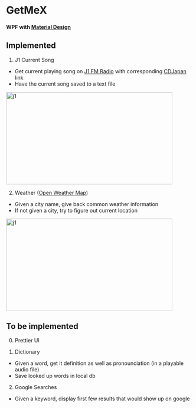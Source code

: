 # GetMeX
#### WPF with [Material Design](https://github.com/MaterialDesignInXAML)

## Implemented

1. J1 Current Song
- Get current playing song on [J1 FM Radio](https://en.j1fm.tokyo) with corresponding [CDJapan](http://www.cdjapan.co.jp) link
- Have the current song saved to a text file

<img src="https://i.imgur.com/3UCtkNI.jpg" alt="j1" width="450" height="250">


2. Weather ([Open Weather Map](http://api.openweathermap.org))
- Given a city name, give back common weather information
- If not given a city, try to figure out current location

<img src="https://i.imgur.com/7XASJj5.jpg" alt="j1" width="450" height="250">


## To be implemented

0. Prettier UI

1. Dictionary
- Given a word, get it definition as well as pronounciation (in a playable audio file)
- Save looked up words in local db

2. Google Searches
- Given a keyword, display first few results that would show up on google 